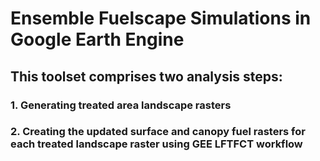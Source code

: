 # Ensemble Fuelscape Simulations in Google Earth Engine

## This toolset comprises two analysis steps:
### 1. Generating treated area landscape rasters 
### 2. Creating the updated surface and canopy fuel rasters for each treated landscape raster using GEE LFTFCT workflow





